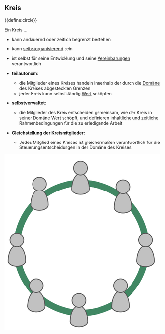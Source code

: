 ## Kreis

{{define:circle}}

Ein Kreis …

- kann andauernd oder zeitlich begrenzt bestehen
- kann [selbstorganisierend](glossary:self-organization) sein
- ist selbst für seine Entwicklung und seine [Vereinbarungen](glossary:agreement) verantwortlich

- **teilautonom**:
    
    - die Mitglieder eines Kreises handeln innerhalb der durch die [Domäne](glossary:domain) des Kreises abgesteckten Grenzen
    - jeder Kreis kann selbstständig [Wert](glossary:value) schöpfen
- **selbstverwaltet**: 
    - die Mitglieder des Kreis entscheiden gemeinsam, wie der Kreis in seiner Domäne Wert schöpft, und definieren inhaltliche und zeitliche Rahmenbedingungen für die zu erledigende Arbeit
- **Gleichstellung der Kreismitglieder:** 
    - Jedes Mitglied eines Kreises ist gleichermaßen verantwortlich für die Steuerungsentscheidungen in der Domäne des Kreises 

![edes Mitglied eines Kreises ist gleichermaßen verantwortlich für die Steuerungsentscheidungen in der Domäne des Kreises ](img/circle/circle.png)